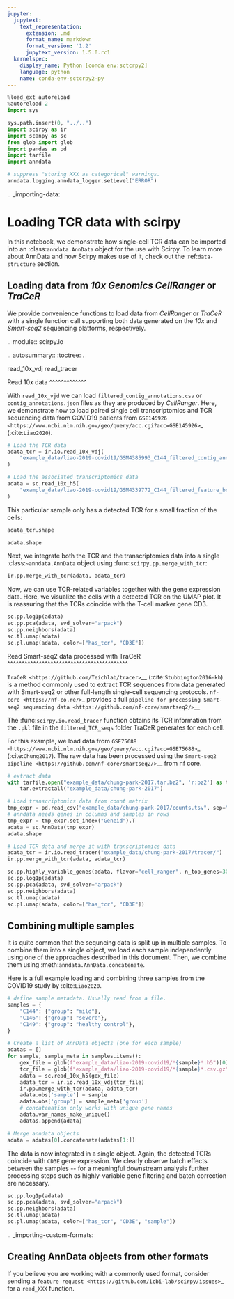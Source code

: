 ```yaml
---
jupyter:
  jupytext:
    text_representation:
      extension: .md
      format_name: markdown
      format_version: '1.2'
      jupytext_version: 1.5.0.rc1
  kernelspec:
    display_name: Python [conda env:sctcrpy2]
    language: python
    name: conda-env-sctcrpy2-py
---
```


```python
%load_ext autoreload
%autoreload 2
import sys

sys.path.insert(0, "../..")
import scirpy as ir
import scanpy as sc
from glob import glob
import pandas as pd
import tarfile
import anndata

# suppress "storing XXX as categorical" warnings. 
anndata.logging.anndata_logger.setLevel("ERROR")
```

<!-- #raw raw_mimetype="text/restructuredtext" -->
.. _importing-data:

Loading TCR data with scirpy
============================

In this notebook, we demonstrate how single-cell TCR data can be imported into 
an :class:`anndata.AnnData` object for the use with Scirpy. To learn more about
AnnData and how Scirpy makes use of it, check out the :ref:`data-structure` section. 


Loading data from *10x Genomics CellRanger* or *TraCeR*
-------------------------------------------------------

We provide convenience functions to load data from *CellRanger* or *TraCeR* with a single function call
supporting both data generated on the *10x* and *Smart-seq2* sequencing platforms, respectively. 

.. module:: scirpy.io

.. autosummary::
   :toctree: .

   read_10x_vdj
   read_tracer
   
Read 10x data
^^^^^^^^^^^^^

With `read_10x_vjd` we can load `filtered_contig_annotations.csv` or `contig_annotations.json` files as they are produced by *CellRanger*. 
Here, we demonstrate how to load paired single cell transcriptomics and TCR sequencing data from COVID19 patients 
from `GSE145926 <https://www.ncbi.nlm.nih.gov/geo/query/acc.cgi?acc=GSE145926>`_ (:cite:`Liao2020`). 
<!-- #endraw -->

```python
# Load the TCR data
adata_tcr = ir.io.read_10x_vdj(
    "example_data/liao-2019-covid19/GSM4385993_C144_filtered_contig_annotations.csv.gz"
)

# Load the associated transcriptomics data
adata = sc.read_10x_h5(
    "example_data/liao-2019-covid19/GSM4339772_C144_filtered_feature_bc_matrix.h5"
)
```

This particular sample only has a detected TCR for a small fraction of the cells: 

```python
adata_tcr.shape
```

```python
adata.shape
```

<!-- #raw raw_mimetype="text/restructuredtext" -->
Next, we integrate both the TCR and the transcriptomics data into a single :class:`~anndata.AnnData` object
using :func:`scirpy.pp.merge_with_tcr`:
<!-- #endraw -->

```python
ir.pp.merge_with_tcr(adata, adata_tcr)
```

Now, we can use TCR-related variables together with the gene expression data. 
Here, we visualize the cells with a detected TCR on the UMAP plot. 
It is reassuring that the TCRs coincide with the T-cell marker gene CD3. 

```python
sc.pp.log1p(adata)
sc.pp.pca(adata, svd_solver="arpack")
sc.pp.neighbors(adata)
sc.tl.umap(adata)
sc.pl.umap(adata, color=["has_tcr", "CD3E"])
```

<!-- #raw raw_mimetype="text/restructuredtext" -->
Read Smart-seq2 data processed with TraCeR
^^^^^^^^^^^^^^^^^^^^^^^^^^^^^^^^^^^^^^^^^^

`TraCeR <https://github.com/Teichlab/tracer>`__ (:cite:`Stubbington2016-kh`) is a method commonly used
to extract TCR sequences from data generated with Smart-seq2 or other full-length single-cell sequencing protocols. 
`nf-core <https://nf-co.re/>`_ provides a full `pipeline for processing Smart-seq2 sequencing data <https://github.com/nf-core/smartseq2/>`__

The :func:`scirpy.io.read_tracer` function obtains its TCR information from the `.pkl` file
in the `filtered_TCR_seqs` folder TraCeR generates for each cell. 

For this example, we load data from `GSE75688 <https://www.ncbi.nlm.nih.gov/geo/query/acc.cgi?acc=GSE75688>`_ (:cite:`Chung2017`). 
The raw data has been processed using the `Smart-seq2 pipeline <https://github.com/nf-core/smartseq2/>`__ from nf core. 
<!-- #endraw -->

```python
# extract data
with tarfile.open("example_data/chung-park-2017.tar.bz2", 'r:bz2') as tar:
    tar.extractall("example_data/chung-park-2017")
```

```python
# Load transcriptomics data from count matrix
tmp_expr = pd.read_csv("example_data/chung-park-2017/counts.tsv", sep="\t")
# anndata needs genes in columns and samples in rows
tmp_expr = tmp_expr.set_index("Geneid").T
adata = sc.AnnData(tmp_expr)
adata.shape
```

```python
# Load TCR data and merge it with transcriptomics data
adata_tcr = ir.io.read_tracer("example_data/chung-park-2017/tracer/")
ir.pp.merge_with_tcr(adata, adata_tcr)
```

```python
sc.pp.highly_variable_genes(adata, flavor="cell_ranger", n_top_genes=3000)
sc.pp.log1p(adata)
sc.pp.pca(adata, svd_solver="arpack")
sc.pp.neighbors(adata)
sc.tl.umap(adata)
sc.pl.umap(adata, color=["has_tcr", "CD3E"])
```

<!-- #raw raw_mimetype="text/restructuredtext" -->
Combining multiple samples
--------------------------

It is quite common that the sequncing data is split up in multiple samples. 
To combine them into a single object, we load each sample independently using one of the approaches described
in this document. Then, we combine them using :meth:`anndata.AnnData.concatenate`. 

Here is a full example loading and combining three samples from the COVID19 study by :cite:`Liao2020`. 
<!-- #endraw -->

```python
# define sample metadata. Usually read from a file. 
samples = {
    "C144": {"group": "mild"},
    "C146": {"group": "severe"},
    "C149": {"group": "healthy control"},
}
```

```python
# Create a list of AnnData objects (one for each sample)
adatas = []
for sample, sample_meta in samples.items():
    gex_file = glob(f"example_data/liao-2019-covid19/*{sample}*.h5")[0]
    tcr_file = glob(f"example_data/liao-2019-covid19/*{sample}*.csv.gz")[0]
    adata = sc.read_10x_h5(gex_file)
    adata_tcr = ir.io.read_10x_vdj(tcr_file)
    ir.pp.merge_with_tcr(adata, adata_tcr)
    adata.obs['sample'] = sample
    adata.obs['group'] = sample_meta['group']
    # concatenation only works with unique gene names
    adata.var_names_make_unique()
    adatas.append(adata)
```

```python
# Merge anndata objects
adata = adatas[0].concatenate(adatas[1:])
```

The data is now integrated in a single object. 
Again, the detected TCRs coincide with `CD3E` gene expression. 
We clearly observe batch effects between the samples -- for a meaningful downstream analysis further 
processing steps such as highly-variable gene filtering and batch correction are necessary. 

```python
sc.pp.log1p(adata)
sc.pp.pca(adata, svd_solver="arpack")
sc.pp.neighbors(adata)
sc.tl.umap(adata)
sc.pl.umap(adata, color=["has_tcr", "CD3E", "sample"])
```

<!-- #raw raw_mimetype="text/restructuredtext" -->
.. _importing-custom-formats:

Creating AnnData objects from other formats
-------------------------------------------

If you believe you are working with a commonly used format, consider sending a `feature request <https://github.com/icbi-lab/scirpy/issues>`_
for a `read_XXX` function. 
<!-- #endraw -->
